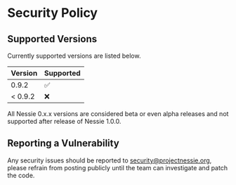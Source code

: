 # Security Policy

## Supported Versions

Currently supported versions are listed below.

| Version | Supported          |
| ------- | ------------------ |
| 0.9.2   | :white_check_mark: |
| < 0.9.2 | :x:                |

All Nessie 0.x.x versions are considered beta or even alpha releases and not supported after
release of Nessie 1.0.0.

## Reporting a Vulnerability

Any security issues should be reported to security@projectnessie.org, please refrain from posting publicly until the team can investigate and patch the code.
